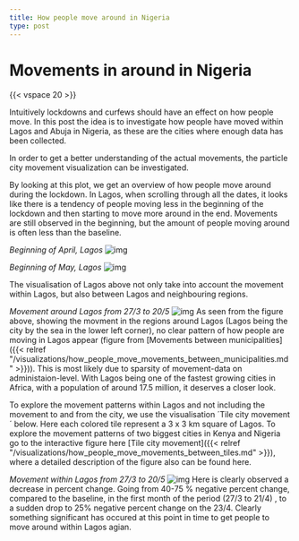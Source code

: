 ```yaml
---
title: How people move around in Nigeria
type: post
---
```

# **Movements in around in Nigeria**

{{< vspace 20 >}}

Intuitively lockdowns and curfews should have an effect on how people move. In this post the idea is to investigate how people have moved within Lagos and Abuja in Nigeria, as these are the cities where enough data has been collected.

In order to get a better understanding of the actual movements, the particle city movement visualization can be investigated.

By looking at this plot, we get an overview of how people move around during the lockdown. In Lagos, when scrolling through all the dates, it looks like there is a tendency of people moving less in the beginning of the lockdown and then starting to move more around in the end. Movements are still observed in the beginning, but the amount of people moving around is often less than the baseline. 

*Beginning of April, Lagos*
![img](/lagos_move_1.PNG)

*Beginning of May, Lagos*
![img](/lagos_move_2.PNG)



<!--
This can also be seen in the staying home visualization for the Nairobi, where a small decline in the number of people staying at home is observed. Even though, the staying home plot is less granulated than those above, the trend can be observed, where people start to move around more.  

![img](/staying_home_nairobi.PNG)

In addition to this, it is interesting to observe how people tend to leave their homes over the weekends. This makes sense as in large cities a lot of the workers are probably born in the countryside and then have moved to the city to find work, which means they spend some of their weekends going back to their families.    

-->
The visualisation of Lagos above not only take into account the movement within Lagos, but also between Lagos and neighbouring regions. 

*Movement around Lagos from 27/3 to 20/5*
![img](/tile_lagos_adm.gif)
As seen from the figure above, showing the movment in the regions around Lagos (Lagos being the city by the sea in the lower left corner), no clear pattern of how people are moving in Lagos appear (figure from [Movements between municipalities]({{< relref "/visualizations/how_people_move_movements_between_municipalities.md" >}})). This is most likely due to sparsity of movement-data on administaion-level. With Lagos being one of the fastest growing cities in Africa, with a population of around 17.5 million, it deserves a closer look. 

To explore the movement patterns within Lagos and not including the movement to and from the city, we use the visualisation ´Tile city movement´ below. Here each colored tile represent a 3 x 3 km square of Lagos.
To explore the movement patterns of two biggest cities in Kenya and Nigeria go to the interactive figure here [Tile city movement]({{< relref "/visualizations/how_people_move_movements_between_tiles.md" >}}), where a detailed description of the figure also can be found here. 

*Movement within Lagos from 27/3 to 20/5*
![img](/tile_lagos.gif)
Here is clearly observed a decrease in percent change. Going from 40-75 % negative percent change, compared to the baseline, in the first month of the period (27/3 to 21/4) , to a sudden drop to 25% negative percent change on the 23/4. Clearly something significant has occured at this point in time to get people to move around within Lagos agian. 

